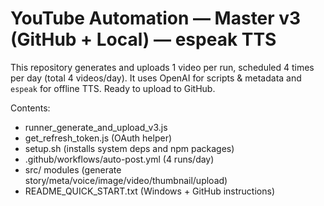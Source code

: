 # YouTube Automation — Master v3 (GitHub + Local) — espeak TTS

This repository generates and uploads 1 video per run, scheduled 4 times per day (total 4 videos/day).
It uses OpenAI for scripts & metadata and `espeak` for offline TTS. Ready to upload to GitHub.

Contents:
- runner_generate_and_upload_v3.js
- get_refresh_token.js (OAuth helper)
- setup.sh (installs system deps and npm packages)
- .github/workflows/auto-post.yml (4 runs/day)
- src/ modules (generate story/meta/voice/image/video/thumbnail/upload)
- README_QUICK_START.txt (Windows + GitHub instructions)
